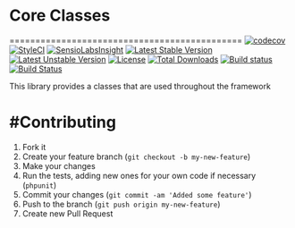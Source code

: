 # Core Classes
=============================================
[![codecov](https://codecov.io/gh/speedwork/core/branch/master/graph/badge.svg)](https://codecov.io/gh/speedwork/core)
[![StyleCI](https://styleci.io/repos/37059250/shield)](https://styleci.io/repos/37059250)
[![SensioLabsInsight](https://insight.sensiolabs.com/projects/5faf6252-8aaa-4f62-8bb3-2d45841922e7/mini.png)](https://insight.sensiolabs.com/projects/5faf6252-8aaa-4f62-8bb3-2d45841922e7)
[![Latest Stable Version](https://poser.pugx.org/speedwork/core/v/stable)](https://packagist.org/packages/speedwork/core)
[![Latest Unstable Version](https://poser.pugx.org/speedwork/core/v/unstable)](https://packagist.org/packages/speedwork/core)
[![License](https://poser.pugx.org/speedwork/core/license)](https://packagist.org/packages/speedwork/core)
[![Total Downloads](https://poser.pugx.org/speedwork/core/downloads)](https://packagist.org/packages/speedwork/core)
[![Build status](https://ci.appveyor.com/api/projects/status/10aw52t4ga4kek27?svg=true)](https://ci.appveyor.com/project/2stech/core)
[![Build Status](https://travis-ci.org/speedwork/core.svg?branch=master)](https://travis-ci.org/speedwork/core)

This library provides a classes that are used throughout the framework

#Contributing
=============================================

1. Fork it
2. Create your feature branch (`git checkout -b my-new-feature`)
3. Make your changes
4. Run the tests, adding new ones for your own code if necessary (`phpunit`)
5. Commit your changes (`git commit -am 'Added some feature'`)
6. Push to the branch (`git push origin my-new-feature`)
7. Create new Pull Request
